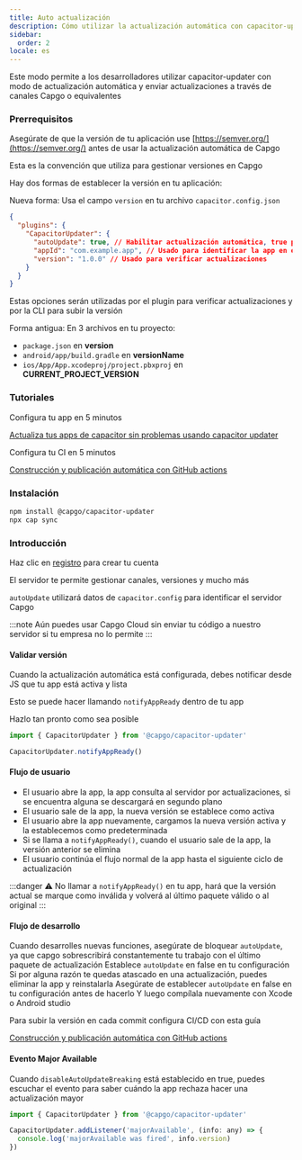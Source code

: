 ```yaml
---
title: Auto actualización
description: Cómo utilizar la actualización automática con capacitor-updater
sidebar:
  order: 2
locale: es
---
```


Este modo permite a los desarrolladores utilizar capacitor-updater con modo de actualización automática y enviar actualizaciones a través de canales Capgo o equivalentes

### Prerrequisitos

Asegúrate de que la versión de tu aplicación use [https://semver.org/](https://semver.org/) antes de usar la actualización automática de Capgo

Esta es la convención que utiliza para gestionar versiones en Capgo

Hay dos formas de establecer la versión en tu aplicación:

Nueva forma: Usa el campo `version` en tu archivo `capacitor.config.json`

```json
{
  "plugins": {
    "CapacitorUpdater": {
      "autoUpdate": true, // Habilitar actualización automática, true por defecto
      "appId": "com.example.app", // Usado para identificar la app en el servidor
      "version": "1.0.0" // Usado para verificar actualizaciones
    }
  }
}
```
Estas opciones serán utilizadas por el plugin para verificar actualizaciones y por la CLI para subir la versión

Forma antigua:
En 3 archivos en tu proyecto:

* `package.json` en **version**
* `android/app/build.gradle` en **versionName**
* `ios/App/App.xcodeproj/project.pbxproj` en **CURRENT_PROJECT_VERSION**

### Tutoriales

Configura tu app en 5 minutos

[Actualiza tus apps de capacitor sin problemas usando capacitor updater](https://capgo.app/blog/update-your-capacitor-apps-seamlessly-using-capacitor-updater)

Configura tu CI en 5 minutos

[Construcción y publicación automática con GitHub actions](https://capgo.app/blog/automatic-build-and-release-with-github-actions)

### Instalación

```bash
npm install @capgo/capacitor-updater
npx cap sync
```

### Introducción

Haz clic en [registro](https://capgo.app) para crear tu cuenta

El servidor te permite gestionar canales, versiones y mucho más

`autoUpdate` utilizará datos de `capacitor.config` para identificar el servidor Capgo

:::note
Aún puedes usar Capgo Cloud sin enviar tu código a nuestro servidor si tu empresa no lo permite
:::

#### Validar versión

Cuando la actualización automática está configurada, debes notificar desde JS que tu app está activa y lista

Esto se puede hacer llamando `notifyAppReady` dentro de tu app

Hazlo tan pronto como sea posible

```ts
import { CapacitorUpdater } from '@capgo/capacitor-updater'

CapacitorUpdater.notifyAppReady()
```

#### Flujo de usuario
* El usuario abre la app, la app consulta al servidor por actualizaciones, si se encuentra alguna se descargará en segundo plano
* El usuario sale de la app, la nueva versión se establece como activa
* El usuario abre la app nuevamente, cargamos la nueva versión activa y la establecemos como predeterminada
* Si se llama a `notifyAppReady()`, cuando el usuario sale de la app, la versión anterior se elimina
* El usuario continúa el flujo normal de la app hasta el siguiente ciclo de actualización

:::danger
⚠️ No llamar a `notifyAppReady()` en tu app, hará que la versión actual se marque como inválida y volverá al último paquete válido o al original
:::

#### Flujo de desarrollo

Cuando desarrolles nuevas funciones, asegúrate de bloquear `autoUpdate`, ya que capgo sobrescribirá constantemente tu trabajo con el último paquete de actualización
Establece `autoUpdate` en false en tu configuración
Si por alguna razón te quedas atascado en una actualización, puedes eliminar la app y reinstalarla
Asegúrate de establecer `autoUpdate` en false en tu configuración antes de hacerlo
Y luego compílala nuevamente con Xcode o Android studio

Para subir la versión en cada commit configura CI/CD con esta guía

[Construcción y publicación automática con GitHub actions](https://capgo.app/blog/automatic-build-and-release-with-github-actions)

#### Evento Major Available

Cuando `disableAutoUpdateBreaking` está establecido en true, puedes escuchar el evento para saber cuándo la app rechaza hacer una actualización mayor

```jsx
import { CapacitorUpdater } from '@capgo/capacitor-updater'

CapacitorUpdater.addListener('majorAvailable', (info: any) => {
  console.log('majorAvailable was fired', info.version)
})
```